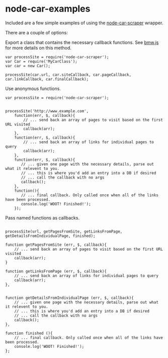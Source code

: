 node-car-examples
=================


Included are a few simple examples of using the [node-car-scraper](https://github.com/JTarasovic/node-car-scraper) wrapper.

There are a couple of options:

Export a class that contains the necessary callback functions. See [bmw.js](lib/bmw.js) for more details on this method.

```
var processSite = require('node-car-scraper');
var Car = require('MyCarClass');
var car = new Car();

processSite(car.url, car.siteCallback, car.pageCallback, car.linkCallback, car.finalCallback);

```

Use anonymous functions.

```
var processSite = require('node-car-scraper');


processSite('http://www.example.com',
    function(err, $, callback){
        // ... send back an array of pages to visit based on the first URL visited
        callback(arr);
    },
    function(err, $, callback){
        // ... send back an array of links for individual pages to query
        callback(arr);
    },
    function(err, $, callback){
       // ... given one page with the necessary details, parse out what it relevent to you.
       // ... this is where you'd add an entry into a DB if desired
       // ... call the callback with no args
       callback();
    },
    function(){
       // ... final callback. Only called once when all of the links have been processed.
       console.log('WOOT! Finished!');
    });

```

Pass named functions as callbacks.

```

processSite(url, getPagesFromSite, getLinksFromPage, getDetailsFromIndividualPage, finished);

function getPagesFromSite (err, $, callback){
    // ... send back an array of pages to visit based on the first URL visited
    callback(arr);
}

function getLinksFromPage (err, $, callback){
    // ... send back an array of links for individual pages to query
    callback(arr);
},


function getDetailsFromIndividualPage (err, $, callback){
    // ... given one page with the necessary details, parse out what it relevent to you.
    // ... this is where you'd add an entry into a DB if desired
    // ... call the callback with no args
    callback();
},

function finished (){
    // ... final callback. Only called once when all of the links have been processed.
    console.log('WOOT! Finished!');
};
```
